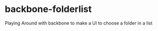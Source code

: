 backbone-folderlist
===================

Playing Around with backbone to make a UI to choose a folder in a list
